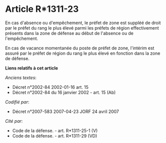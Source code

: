 # Article R*1311-23

En cas d'absence ou d'empêchement, le préfet de zone est suppléé de droit par le préfet du rang le plus élevé parmi les
préfets de région effectivement présents dans la zone de défense au début de l'absence ou de l'empêchement.

En cas de vacance momentanée du poste de préfet de zone, l'intérim est assuré par le préfet de région du rang le plus élevé
en fonction dans la zone de défense.

**Liens relatifs à cet article**

_Anciens textes_:

  - Décret n°2002-84 2002-01-16 art. 15
  - Décret n°2002-84 du 16 janvier 2002 - art. 15 (Ab)

_Codifié par_:

  - Décret n°2007-583 2007-04-23 JORF 24 avril 2007

_Cité par_:

  - Code de la défense. - art. R*1311-25-1 (V)
  - Code de la défense. - art. R*1311-29 (VD)
